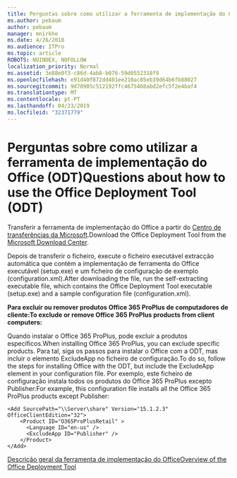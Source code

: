```yaml
---
title: Perguntas sobre como utilizar a ferramenta de implementação do Office (ODT)
ms.author: pebaum
author: pebaum
manager: mnirkhe
ms.date: 4/26/2018
ms.audience: ITPro
ms.topic: article
ROBOTS: NOINDEX, NOFOLLOW
localization_priority: Normal
ms.assetid: 3e88e0f3-c86d-4ab8-b076-59d0552318f9
ms.openlocfilehash: e91d40f872dd401ee210ac05eb39d64b6fb88027
ms.sourcegitcommit: 9d78905c512192ffc4675468abd2efc5f2e4baf4
ms.translationtype: MT
ms.contentlocale: pt-PT
ms.lasthandoff: 04/23/2019
ms.locfileid: "32371779"
---
```

# <a name="questions-about-how-to-use-the-office-deployment-tool-odt"></a><span data-ttu-id="a24a1-102">Perguntas sobre como utilizar a ferramenta de implementação do Office (ODT)</span><span class="sxs-lookup"><span data-stu-id="a24a1-102">Questions about how to use the Office Deployment Tool (ODT)</span></span>

<span data-ttu-id="a24a1-103">Transferir a ferramenta de implementação do Office a partir do [Centro de transferências da Microsoft](http://go.microsoft.com/fwlink/p/?LinkID=626065).</span><span class="sxs-lookup"><span data-stu-id="a24a1-103">Download the Office Deployment Tool from the [Microsoft Download Center](http://go.microsoft.com/fwlink/p/?LinkID=626065).</span></span>
  
<span data-ttu-id="a24a1-104">Depois de transferir o ficheiro, execute o ficheiro executável extracção automática que contém a implementação de ferramenta do Office executável (setup.exe) e um ficheiro de configuração de exemplo (configuration.xml).</span><span class="sxs-lookup"><span data-stu-id="a24a1-104">After downloading the file, run the self-extracting executable file, which contains the Office Deployment Tool executable (setup.exe) and a sample configuration file (configuration.xml).</span></span>
  
 <span data-ttu-id="a24a1-105">**Para excluir ou remover produtos Office 365 ProPlus de computadores de cliente:**</span><span class="sxs-lookup"><span data-stu-id="a24a1-105">**To exclude or remove Office 365 ProPlus products from client computers:**</span></span>
  
<span data-ttu-id="a24a1-106">Quando instalar o Office 365 ProPlus, pode excluir a produtos específicos.</span><span class="sxs-lookup"><span data-stu-id="a24a1-106">When installing Office 365 ProPlus, you can exclude specific products.</span></span> <span data-ttu-id="a24a1-107">Para tal, siga os passos para instalar o Office com a ODT, mas incluir o elemento ExcludeApp no ficheiro de configuração.</span><span class="sxs-lookup"><span data-stu-id="a24a1-107">To do so, follow the steps for installing Office with the ODT, but include the ExcludeApp element in your configuration file.</span></span> <span data-ttu-id="a24a1-108">Por exemplo, este ficheiro de configuração instala todos os produtos do Office 365 ProPlus excepto Publisher:</span><span class="sxs-lookup"><span data-stu-id="a24a1-108">For example, this configuration file installs all the Office 365 ProPlus products except Publisher:</span></span>
  
```
<Add SourcePath="\\Server\share" Version="15.1.2.3" OfficeClientEdition="32">
    <Product ID="O365ProPlusRetail" >
      <Language ID="en-us" />
      <ExcludeApp ID="Publisher" />
    </Product>
</Add>
```

[<span data-ttu-id="a24a1-109">Descrição geral da ferramenta de implementação do Office</span><span class="sxs-lookup"><span data-stu-id="a24a1-109">Overview of the Office Deployment Tool</span></span>](https://docs.microsoft.com/deployoffice/overview-of-the-office-2016-deployment-tool)
  


